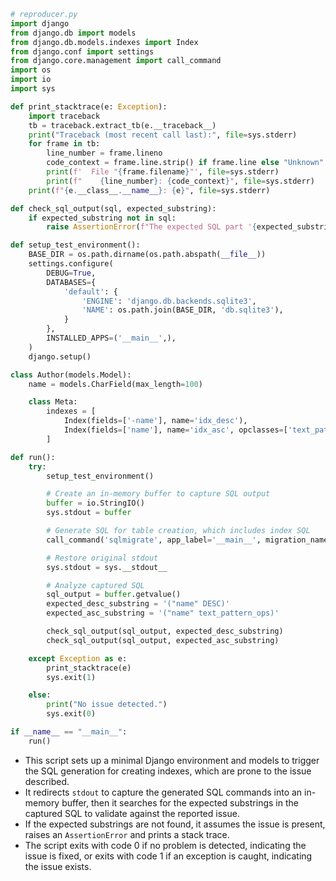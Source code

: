 ```python
# reproducer.py
import django
from django.db import models
from django.db.models.indexes import Index
from django.conf import settings
from django.core.management import call_command
import os
import io
import sys

def print_stacktrace(e: Exception):
    import traceback
    tb = traceback.extract_tb(e.__traceback__)
    print("Traceback (most recent call last):", file=sys.stderr)
    for frame in tb:
        line_number = frame.lineno
        code_context = frame.line.strip() if frame.line else "Unknown"
        print(f'  File "{frame.filename}"', file=sys.stderr)
        print(f"    {line_number}: {code_context}", file=sys.stderr)
    print(f"{e.__class__.__name__}: {e}", file=sys.stderr)

def check_sql_output(sql, expected_substring):
    if expected_substring not in sql:
        raise AssertionError(f"The expected SQL part '{expected_substring}' not found in '{sql}'")

def setup_test_environment():
    BASE_DIR = os.path.dirname(os.path.abspath(__file__))
    settings.configure(
        DEBUG=True,
        DATABASES={
            'default': {
                'ENGINE': 'django.db.backends.sqlite3',
                'NAME': os.path.join(BASE_DIR, 'db.sqlite3'),
            }
        },
        INSTALLED_APPS=('__main__',),
    )
    django.setup()

class Author(models.Model):
    name = models.CharField(max_length=100)

    class Meta:
        indexes = [
            Index(fields=['-name'], name='idx_desc'),
            Index(fields=['name'], name='idx_asc', opclasses=['text_pattern_ops'])
        ]

def run():
    try:
        setup_test_environment()

        # Create an in-memory buffer to capture SQL output
        buffer = io.StringIO()
        sys.stdout = buffer

        # Generate SQL for table creation, which includes index SQL
        call_command('sqlmigrate', app_label='__main__', migration_name='0001', stdout=buffer)

        # Restore original stdout
        sys.stdout = sys.__stdout__

        # Analyze captured SQL
        sql_output = buffer.getvalue()
        expected_desc_substring = '("name" DESC)'
        expected_asc_substring = '("name" text_pattern_ops)'

        check_sql_output(sql_output, expected_desc_substring)
        check_sql_output(sql_output, expected_asc_substring)

    except Exception as e:
        print_stacktrace(e)
        sys.exit(1)

    else:
        print("No issue detected.")
        sys.exit(0)

if __name__ == "__main__":
    run()
```

- This script sets up a minimal Django environment and models to trigger the SQL generation for creating indexes, which are prone to the issue described.
- It redirects `stdout` to capture the generated SQL commands into an in-memory buffer, then it searches for the expected substrings in the captured SQL to validate against the reported issue.
- If the expected substrings are not found, it assumes the issue is present, raises an `AssertionError` and prints a stack trace.
- The script exits with code 0 if no problem is detected, indicating the issue is fixed, or exits with code 1 if an exception is caught, indicating the issue exists.
